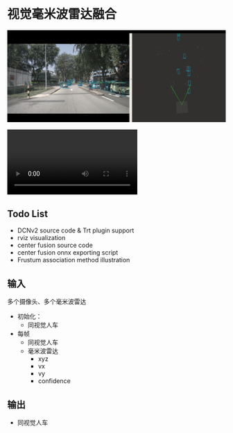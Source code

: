 # 视觉毫米波雷达融合

<img src='doc/centerfusion_baseline.png' style=' width:800px;height:380 px'/>

![demo](centerfusion_baseline_mini.mp4)

## Todo List
- DCNv2 source code & Trt plugin support 
- rviz visualization
- center fusion source code 
- center fusion onnx exporting script
- Frustum association method illustration

## 输入
多个摄像头、多个毫米波雷达

* 初始化： 
  * 同视觉人车
* 每帧
  * 同视觉人车
  * 毫米波雷达
    * xyz
    * vx
    * vy
    * confidence

## 输出
* 同视觉人车

